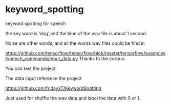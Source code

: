 # keyword_spotting
keyword spotting for speech 

the key word is 'dog',and the time of the wav file is about 1 second. 

Noise are other words, and all the words wav files could be find in 

https://github.com/tensorflow/tensorflow/blob/master/tensorflow/examples/speech_commands/input_data.py 
Thanks to the corpus.

You can test the project.

The data input reference the project 

https://github.com/friday27/KeywordSpotting

Just used for shuffle the wav data and label the data with 0 or 1.
